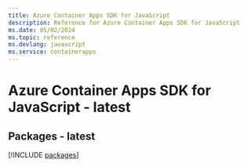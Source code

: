 ```yaml
---
title: Azure Container Apps SDK for JavaScript
description: Reference for Azure Container Apps SDK for JavaScript
ms.date: 05/02/2024
ms.topic: reference
ms.devlang: javascript
ms.service: containerapps
---
```

# Azure Container Apps SDK for JavaScript - latest
## Packages - latest
[!INCLUDE [packages](container-apps-index.md)]